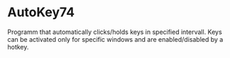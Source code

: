 # AutoKey74
Programm that automatically clicks/holds keys in specified intervall. Keys can be activated only for specific windows and are enabled/disabled by a hotkey.

